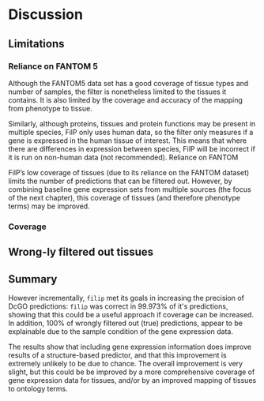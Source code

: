 # Discussion
[//]: # (TODO: rewrite - this is out of date. Discuss the ever-changing GO ontology anotations and other issues relating to validation)

## Limitations
### Reliance on FANTOM 5
Although the FANTOM5 data set has a good coverage of tissue types and number of samples, the filter is nonetheless limited to the tissues it contains. 
It is also limited by the coverage and accuracy of the mapping from phenotype to tissue.

Similarly, although proteins, tissues and protein functions may be present in multiple species, FilP only uses human data, so the filter only measures if a gene is expressed in the human tissue of interest. 
This means that where there are differences in expression between species, FilP will be incorrect if it is run on non-human data (not recommended).
 Reliance on FANTOM
 
FilP’s low coverage of tissues (due to its reliance on the FANTOM dataset) limits the number of predictions that can be filtered out. 
However, by combining baseline gene expression sets from multiple sources (the focus of the next chapter), this coverage of tissues (and therefore phenotype terms) may be improved. 

[//]: # (TODO: Explain that mapping is difficult - so the approach is limited by the expression data set)

### Coverage

## Wrong-ly filtered out tissues

## Summary
However incrementally, `filip` met its goals in increasing the precision of DcGO predictions: `filip` was correct in 99.973% of it's predictions, showing that this could be a useful approach if coverage can be increased.
In addition, 100% of wrongly filtered out (true) predictions, appear to be explainable due to the sample condition of the gene expression data.

The results show that including gene expression information does improve results of a structure-based predictor, and that this improvement is extremely unlikely to be due to chance.
The overall improvement is very slight, but this could be be improved by a more comprehensive coverage of gene expression data for tissues, and/or by an improved mapping of tissues to ontology terms.
